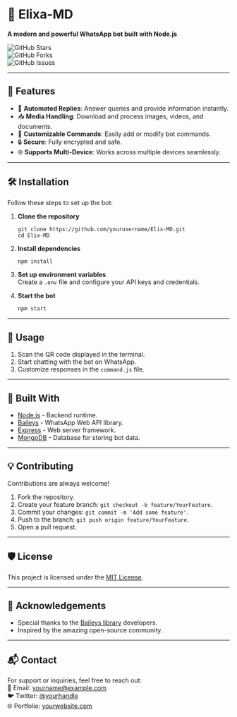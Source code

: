 # 📱 **Elixa-MD**  
**A modern and powerful WhatsApp bot built with Node.js**  

![GitHub Stars](https://img.shields.io/github/stars/yourusername/Elix-MD?style=for-the-badge)  
![GitHub Forks](https://img.shields.io/github/forks/yourusername/Elix-MD?style=for-the-badge)  
![GitHub Issues](https://img.shields.io/github/issues/yourusername/Elix-MD?style=for-the-badge)  

---

## 🚀 **Features**
- 🤖 **Automated Replies**: Answer queries and provide information instantly.
- 📥 **Media Handling**: Download and process images, videos, and documents.
- 🎨 **Customizable Commands**: Easily add or modify bot commands.
- 🔒 **Secure**: Fully encrypted and safe.
- 🌐 **Supports Multi-Device**: Works across multiple devices seamlessly.

---

## 🛠️ **Installation**
Follow these steps to set up the bot:

1. **Clone the repository**
   ```
   git clone https://github.com/yourusername/Elix-MD.git
   cd Elix-MD
   ```

2. **Install dependencies**
   ```bash
   npm install
   ```

3. **Set up environment variables**  
   Create a `.env` file and configure your API keys and credentials.

4. **Start the bot**
   ```bash
   npm start
   ```

---

## 📄 **Usage**
1. Scan the QR code displayed in the terminal.
2. Start chatting with the bot on WhatsApp.
3. Customize responses in the `command.js` file.

---

## 🧰 **Built With**
- [Node.js](https://nodejs.org/) - Backend runtime.
- [Baileys](https://github.com/adiwajshing/Baileys) - WhatsApp Web API library.
- [Express](https://expressjs.com/) - Web server framework.
- [MongoDB](https://www.mongodb.com/) - Database for storing bot data.

---

## 💡 **Contributing**
Contributions are always welcome!  
1. Fork the repository.
2. Create your feature branch: `git checkout -b feature/YourFeature`.
3. Commit your changes: `git commit -m 'Add some feature'`.
4. Push to the branch: `git push origin feature/YourFeature`.
5. Open a pull request.

---

## 🛡️ **License**
This project is licensed under the [MIT License](LICENSE).

---

## 🤝 **Acknowledgements**
- Special thanks to the [Baileys library](https://github.com/adiwajshing/Baileys) developers.
- Inspired by the amazing open-source community.

---

## 📬 **Contact**
For support or inquiries, feel free to reach out:  
📧 Email: yourname@example.com  
🐦 Twitter: [@yourhandle](https://twitter.com/yourhandle)  
🌐 Portfolio: [yourwebsite.com](https://yourwebsite.com)
```
